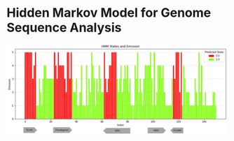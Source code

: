 # Hidden Markov Model for Genome Sequence Analysis

<img src="https://github.com/TomMakesThings/Genome-Sequence-Analysis-HMM/blob/assets/Annotated-Chromosome-Emission.png">
